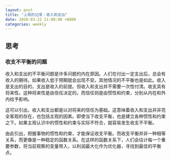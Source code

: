 ```yaml
---
layout: post
title: "上周的记录：收入和支出"
date: 2020-03-22 21:00:00 +0800
categories: weekly
---
```


## 思考

### 收支不平衡的问题

收入和支出的不平衡问题是许多问题的内在原因。人们在付出一定支出后，总会有收入的期待。如果收入低于预期就会出现不安。其他情况的不平衡也是如此。收入是支出的目的，支出是收入的前提。但收入和支出并不需要一次性付清。收支具有将来性。这种将来性是由信任决定的。而信任则是由惯性和约束，分别从内在和外内给予影响。

这可以引出，收入和支出都是以对将来的信任为基础。这意味着收入和支出并非完全客观的存在，也包括主观的因素。即使当下收支平衡，也是建立各种惯性和约束之下。如果主观认识中的惯性和约束与实际不符合，就容易发生收支不平衡。

由此引出，把握事物的惯性和约束，才能保证收支平衡。而收支平衡并非一种相等关系，而更像是一种稳定的函数关系。在这样的函数关系下，人们会估计每一个重要参数，将当前观察的变量带入，以利润最大化作为优化器，寻找到最佳的平衡点。